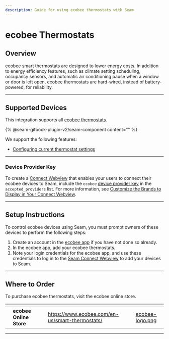 ```yaml
---
description: Guide for using ecobee thermostats with Seam
---
```


# ecobee Thermostats

## Overview

ecobee smart thermostats are designed to lower energy costs. In addition to energy efficiency features, such as climate setting scheduling, occupancy sensors, and automatic air conditioning pause when a window or door is left open, ecobee thermostats are hard-wired, instead of battery-powered, for reliability.

***

## Supported Devices

This integration supports all [ecobee thermostats](https://www.ecobee.com/en-us/smart-thermostats/).

{% @seam-gitbook-plugin-v2/seam-component content="<seam-supported-device-table
  endpoint="https://connect.getseam.com"
  client-session-token="seam_cst126DAjfor_2kxn8QAAEUkj3Zu4Nr1Aoauy"
  manufacturers='["ecobee"]'
/>" %}

We support the following features:

* [Configuring current thermostat settings](../products/thermostats/configure-current-climate-settings.md)

***

### Device Provider Key

To create a [Connect Webview](../core-concepts/connect-webviews/) that enables your users to connect their ecobee devices to Seam, include the `ecobee` [device provider key](../api-clients/connect-webviews/#device-provider-keys) in the `accepted_providers` list. For more information, see [Customize the Brands to Display in Your Connect Webview](../core-concepts/connect-webviews/customizing-connect-webviews.md#customize-the-brands-to-display-in-your-connect-webviews).

***

## Setup Instructions

To control ecobee devices using Seam, you must prompt owners of these devices to perform the following steps:

1. Create an account in the [ecobee app](https://www.ecobee.com/en-us/installation/) if you have not done so already.
2. In the ecobee app, add your ecobee thermostats.
3. Note your login credentials for the ecobee app, and use these credentials to log in to the [Seam Connect Webview](../core-concepts/connect-webviews/) to add your devices to Seam.

***

## Where to Order

To purchase ecobee thermostats, visit the ecobee online store.

<table data-view="cards"><thead><tr><th></th><th></th><th></th><th data-hidden data-card-target data-type="content-ref"></th><th data-hidden data-card-cover data-type="files"></th></tr></thead><tbody><tr><td></td><td><strong>ecobee Online Store</strong></td><td></td><td><a href="https://www.ecobee.com/en-us/smart-thermostats/">https://www.ecobee.com/en-us/smart-thermostats/</a></td><td><a href="../.gitbook/assets/ecobee-logo.png">ecobee-logo.png</a></td></tr></tbody></table>

***

